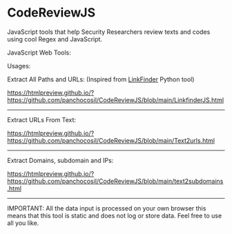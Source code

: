# CodeReviewJS

JavaScript tools that help Security Researchers review texts and codes using cool Regex and JavaScript.


JavaScript Web Tools:

Usages:

Extract All Paths and URLs: (Inspired from [LinkFinder](https://github.com/GerbenJavado/LinkFinder) Python tool)

https://htmlpreview.github.io/?https://github.com/panchocosil/CodeReviewJS/blob/main/LinkfinderJS.html

---

Extract URLs From Text:

https://htmlpreview.github.io/?https://github.com/panchocosil/CodeReviewJS/blob/main/Text2urls.html

---

Extract Domains, subdomain and IPs:

https://htmlpreview.github.io/?https://github.com/panchocosil/CodeReviewJS/blob/main/text2subdomains.html

---

IMPORTANT: All the data input is processed on your own browser this means that this tool is static and does not log or store data. Feel free to use all you like.
